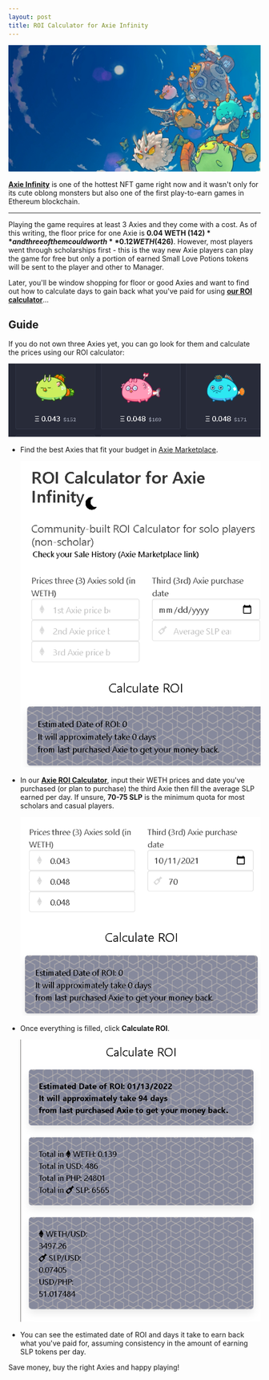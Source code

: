 ```yaml
---
layout: post
title: ROI Calculator for Axie Infinity
---
```


![](assets/20211012_142643_axie-infinity-1200x600.jpg)

[**Axie Infinity**](https://axieinfinity.com/) is one of the hottest NFT game right now and it wasn't only for its cute oblong monsters but also one of the first play-to-earn games in Ethereum blockchain.

---

Playing the game requires at least 3 Axies and they come with a cost. As of this writing, the floor price for one Axie is **0.04 WETH ($142)** and three of them could worth **0.12 WETH ($426)**. However, most players went through scholarships first - this is the way new Axie players can play the game for free but only a portion of earned Small Love Potions tokens will be sent to the player and other to Manager.

Later, you'll be window shopping for floor or good Axies and want to find out how to calculate days to gain back what you've paid for using [**our ROI calculator**](https://frvfrvr.github.io/axie/axie/)...

## Guide

If you do not own three Axies yet, you can go look for them and calculate the prices using our ROI calculator:

![](assets/20211012_134341_axie_quote.png)

* Find the best Axies that fit your budget in [Axie Marketplace](https://marketplace.axieinfinity.com/axie). 

  ![](assets/20211012_134852_roi_calc.png)
* In our [**Axie ROI Calculator**](https://frvfrvr.github.io/axie/axie), input their WETH prices and date you've purchased (or plan to purchase) the third Axie then fill the average SLP earned per day. If unsure, **70-75 SLP** is the minimum quota for most scholars and casual players.

  ![](assets/20211012_135904_roi_calc2.png)
* Once everything is filled, click **Calculate ROI**.

  ![](assets/20211012_140120_roi_calc3.png)
* You can see the estimated date of ROI and days it take to earn back what you've paid for, assuming consistency in the amount of earning SLP tokens per day.


Save money, buy the right Axies and happy playing!
